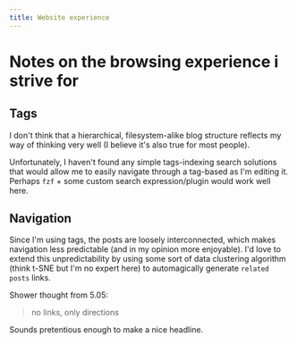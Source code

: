```yaml
---
title: Website experience
---
```


# Notes on the browsing experience i strive for

## Tags

I don't think that a hierarchical, filesystem-alike blog structure reflects my
way of thinking very well (I believe it's also true for most people).

Unfortunately, I haven't found any simple tags-indexing search solutions that
would allow me to easily navigate through a tag-based as I'm editing it.
Perhaps `fzf` + some custom search expression/plugin would work well here.

## Navigation

Since I'm using tags, the posts are loosely interconnected, which makes navigation
less predictable (and in my opinion more enjoyable). I'd love to extend this unpredictability
by using some sort of data clustering algorithm (think t-SNE but I'm no expert here)
to automagically generate `related posts` links.

Shower thought from 5.05:

> no links, only directions

Sounds pretentious enough to make a nice headline.
